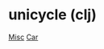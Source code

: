 # unicycle (clj)
[Misc](http://www.irccyn.ec-nantes.fr/~martinet/Mobrob/KinematicModelling.pdf)
[Car](http://nfs.gongkong.com/u_files/robot/zl/chap4.pdf)

